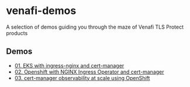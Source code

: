 # venafi-demos

A selection of demos guiding you through the maze of Venafi TLS Protect products

## Demos
* [01. EKS with ingress-nginx and cert-manager](demos/01-eks-ingress-nginx-cert-manager/README.md)
* [02. Openshift with NGINX Ingress Operator and cert-manager](demos/02-openshift-nginx-ingress-operator-cert-manager/README.md)
* [03. cert-manager observability at scale using OpenShift](demos/03-cert-manager-observability-at-scale-using-openshift/README.md)

